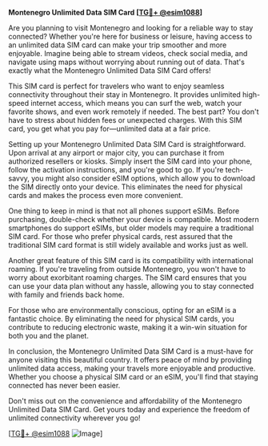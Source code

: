 **Montenegro Unlimited Data SIM Card [[TG💪+ @esim1088](https://t.me/s/esim1088)]**

Are you planning to visit Montenegro and looking for a reliable way to stay connected? Whether you're here for business or leisure, having access to an unlimited data SIM card can make your trip smoother and more enjoyable. Imagine being able to stream videos, check social media, and navigate using maps without worrying about running out of data. That's exactly what the Montenegro Unlimited Data SIM Card offers!

This SIM card is perfect for travelers who want to enjoy seamless connectivity throughout their stay in Montenegro. It provides unlimited high-speed internet access, which means you can surf the web, watch your favorite shows, and even work remotely if needed. The best part? You don't have to stress about hidden fees or unexpected charges. With this SIM card, you get what you pay for—unlimited data at a fair price.

Setting up your Montenegro Unlimited Data SIM Card is straightforward. Upon arrival at any airport or major city, you can purchase it from authorized resellers or kiosks. Simply insert the SIM card into your phone, follow the activation instructions, and you're good to go. If you're tech-savvy, you might also consider eSIM options, which allow you to download the SIM directly onto your device. This eliminates the need for physical cards and makes the process even more convenient.

One thing to keep in mind is that not all phones support eSIMs. Before purchasing, double-check whether your device is compatible. Most modern smartphones do support eSIMs, but older models may require a traditional SIM card. For those who prefer physical cards, rest assured that the traditional SIM card format is still widely available and works just as well.

Another great feature of this SIM card is its compatibility with international roaming. If you're traveling from outside Montenegro, you won't have to worry about exorbitant roaming charges. The SIM card ensures that you can use your data plan without any hassle, allowing you to stay connected with family and friends back home.

For those who are environmentally conscious, opting for an eSIM is a fantastic choice. By eliminating the need for physical SIM cards, you contribute to reducing electronic waste, making it a win-win situation for both you and the planet.

In conclusion, the Montenegro Unlimited Data SIM Card is a must-have for anyone visiting this beautiful country. It offers peace of mind by providing unlimited data access, making your travels more enjoyable and productive. Whether you choose a physical SIM card or an eSIM, you'll find that staying connected has never been easier.

Don't miss out on the convenience and affordability of the Montenegro Unlimited Data SIM Card. Get yours today and experience the freedom of unlimited connectivity wherever you go! 

[[TG💪+ @esim1088](https://t.me/s/esim1088) ![Image](https://i.postimg.cc/Y0z9fWf4/image.png)]